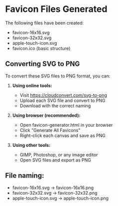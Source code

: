 
# Favicon Files Generated

The following files have been created:
- favicon-16x16.svg
- favicon-32x32.svg  
- apple-touch-icon.svg
- favicon.ico (basic structure)

## Converting SVG to PNG

To convert these SVG files to PNG format, you can:

1. **Using online tools:**
   - Visit https://cloudconvert.com/svg-to-png
   - Upload each SVG file and convert to PNG
   - Download with the correct naming

2. **Using browser (recommended):**
   - Open favicon-generator.html in your browser
   - Click "Generate All Favicons"
   - Right-click each canvas and save as PNG

3. **Using other tools:**
   - GIMP, Photoshop, or any image editor
   - Open SVG files and export as PNG

## File naming:
- favicon-16x16.svg → favicon-16x16.png
- favicon-32x32.svg → favicon-32x32.png
- apple-touch-icon.svg → apple-touch-icon.png
